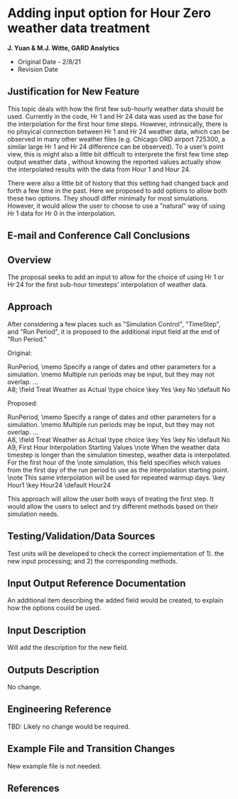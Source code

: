 Adding input option for Hour Zero weather data treatment
================

**J. Yuan & M.J. Witte, GARD Analytics**

 - Original Date - 2/8/21
 - Revision Date


## Justification for New Feature ##

This topic deals with how the first few sub-hourly weather data should be used. Currently in the code, Hr 1 and Hr 24 data was used as the base for the interpolation for the first hour time steps. However, intrinsically, there is no phsyical connection between Hr 1 and Hr 24 weather data, which can be observed in many other weather files (e.g. Chicago ORD airport 725300, a similar large Hr 1 and Hr 24 difference can be observed). To a user’s point view, this is might also a little bit difficult to interprete the first few time step output weather data , without knowing the reported values actually show the interpolated results with the data from Hour 1 and Hour 24.

There were also a little bit of history that this setting had changed back and forth a few time in the past. Here we proposed to add options to allow both these two options. They shoudl differ minimally for most simulations. However, it would allow the user to choose to use a "natural" way of using Hr 1 data for Hr 0 in the interpolation. 

## E-mail and  Conference Call Conclusions ##



## Overview ##

The proposal seeks to add an input to allow for the choice of using Hr 1 or Hr 24 for the first sub-hour timesteps' interpolation of weather data. 

## Approach ##

After considering a few places such as "Simulation Control", "TimeStep", and "Run Period", it is proposed to the additional input field at the end of "Run Period."

Original:

RunPeriod,
       \memo Specify a range of dates and other parameters for a simulation.
       \memo Multiple run periods may be input, but they may not overlap.
	...	   
  A8;  \field Treat Weather as Actual
       \type choice
       \key Yes
       \key No
       \default No
	  
Proposed: 

RunPeriod,
       \memo Specify a range of dates and other parameters for a simulation.
       \memo Multiple run periods may be input, but they may not overlap.
	...	   
  A8,  \field Treat Weather as Actual
       \type choice
       \key Yes
       \key No
       \default No
  A9, First Hour Interpolation Starting Values
       \note When the weather data timestep is longer than the simulation timestep, weather data is interpolated. For the first hour of the
       \note simulation, this field specifies which values from the first day of the run period to use as the interpolation starting point.
       \note This same interpolation will be used for repeated warmup days.
	   \key Hour1
       \key Hour24
       \default Hour24

This approach will allow the user both ways of treating the first step. It would allow the users to select and try different methods based on their simulation needs. 

## Testing/Validation/Data Sources ##

Test units will be developed to check the correct implementation of 1). the new input processing; and 2) the corresponding methods. 

## Input Output Reference Documentation ##

An additional item describing the added field would be created, to explain how the options couild be used.

## Input Description ##

Will add the description for the new field.

## Outputs Description ##

No change.

## Engineering Reference ##

TBD: Likely no change would be required.  

## Example File and Transition Changes ##

New example file is not needed. 

## References ##
